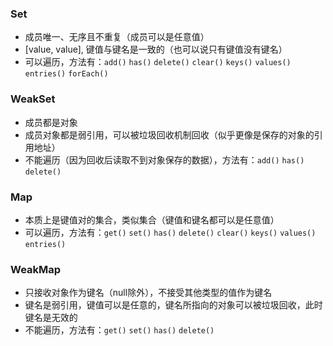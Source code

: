 ### Set

- 成员唯一、无序且不重复（成员可以是任意值）
- [value, value],  键值与键名是一致的（也可以说只有键值没有键名）
- 可以遍历，方法有：`add()` `has()` `delete()` `clear()` `keys()` `values()` `entries()` `forEach()`

### WeakSet

- 成员都是对象
- 成员对象都是弱引用，可以被垃圾回收机制回收（似乎更像是保存的对象的引用地址）
- 不能遍历（因为回收后读取不到对象保存的数据），方法有：`add()` `has()` `delete()`

### Map 

- 本质上是键值对的集合，类似集合（键值和键名都可以是任意值）
- 可以遍历，方法有：`get()` `set()` `has()` `delete()` `clear()` `keys()` `values()` `entries()`

### WeakMap

- 只接收对象作为键名（null除外），不接受其他类型的值作为键名
- 键名是弱引用，键值可以是任意的，键名所指向的对象可以被垃圾回收，此时键名是无效的
- 不能遍历，方法有：`get()` `set()` `has()` `delete()`
